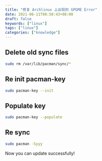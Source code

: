 ```yaml
---
title: "修复 Archlinux 上出现的 GPGME Error"
date: 2021-06-11T08:50:43+08:00
draft: false
keywords: ["linux"]
tags: ["linux"]
categories: ["knowledge"]
---
```


## Delete old sync files

```sh
sudo rm /var/lib/pacman/sync/*
```

## Re init pacman-key

```sh
sudo pacman-key --init
```

## Populate key

```sh
sudo pacman-key --populate
```

## Re sync

```sh
sudo pacman -Syyy
```

Now you can update successfully!
